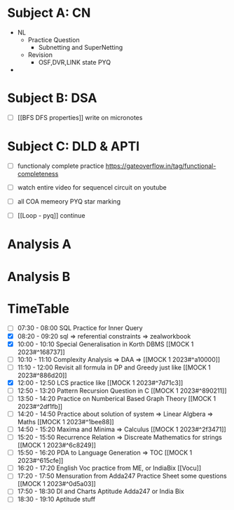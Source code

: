 # Subject A: CN
- NL
	- Practice Question
		- Subnetting and SuperNetting
	- Revision
		- OSF,DVR,LINK state PYQ
- 
      
# Subject B: DSA
- [ ] [[BFS DFS properties]] write on micronotes


# Subject C: DLD & APTI
- [ ] functionaly complete practice https://gateoverflow.in/tag/functional-completeness
- [ ] watch entire video for sequencel circuit on youtube
- [ ] all COA memeory PYQ star marking
- [ ] [[Loop - pyq]] continue


# Analysis A

# Analysis B


# TimeTable 
- [ ] 07:30 - 08:00 SQL Practice for Inner Query
- [x] 08:20 - 09:20 sql => referential constraints => zealworkbook
- [x] 10:00 - 10:10 Special Generalisation in Korth DBMS [[MOCK 1 2023#^168737]]
- [ ] 10:10 - 11:10 Complexity Analysis => DAA => [[MOCK 1 2023#^a10000]]
- [ ] 11:10 - 12:00 Revisit all formula in DP and Greedy just like [[MOCK 1 2023#^886d20]]
- [x] 12:00 - 12:50 LCS practice like [[MOCK 1 2023#^7d71c3]]
- [ ] 12:50 - 13:20 Pattern Recursion Question in C [[MOCK 1 2023#^890211]]
- [ ] 13:50 - 14:20 Practice on Numberical Based Graph Theory [[MOCK 1 2023#^2df1fb]]
- [ ] 14:20 - 14:50 Practice about solution of system => Linear Algbera => Maths [[MOCK 1 2023#^1bee88]]
- [ ] 14:50 - 15:20 Maxima and Minima => Calculus [[MOCK 1 2023#^2f3471]]
- [ ] 15:20 - 15:50 Recurrence Relation => Discreate Mathematics for strings [[MOCK 1 2023#^6c8249]]
- [ ] 15:50 - 16:20 PDA to Language Generation => TOC [[MOCK 1 2023#^615cfe]]
- [ ] 16:20 - 17:20 English Voc practice from ME, or IndiaBix [[Vocu]]
- [ ] 17:20 - 17:50 Mensuration from Adda247 Practice Sheet some questions [[MOCK 1 2023#^0d5a03]]
- [ ] 17:50 - 18:30 DI and Charts Aptitude Adda247 or India Bix
- [ ] 18:30 - 19:10 Aptitude stuff
